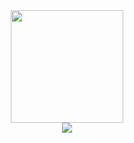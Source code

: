 <!-- [![Blog](https://badgen.net/badge/Blog/joaovitoras.com)](https://joaovitoras.com)
[![Linkedin](https://badgen.net/badge/LinkedIn/joaovitoralves?icon=linkedin)](https://linkedin.com/in/joaovitoralves)
[![Twitter](https://badgen.net/twitter/follow/joaovitor_as)](https://twitter.com/joaovitor_as)
[![joaovitoras's github stats](https://github-readme-stats.vercel.app/api?username=joaovitoras&count_private=true&show_icons=true&include_all_commits=true&theme=monokai)](joaovitoras.com)
 -->
<div align="center">
  <a href="https://github.com/joaovitoras">
  <img height="180em" src="https://github-readme-stats-seven-topaz-11.vercel.app/api?username=joaovitoras&count_private=true&show_icons=true&include_all_commits=true&theme=dracula&exclude_repo=personal-data"/>
<!--   <img height="180em" src="https://github-readme-stats-seven-topaz-11.vercel.app/api/top-langs/?username=joaovitoras&layout=compact&langs_count=8&theme=dracula&exclude_repo=personal-data"/>
</div> -->
<br/>
  
<div align="center"> 
  <a href="https://www.linkedin.com/in/joaovitoralves/" target="_blank"><img src="https://img.shields.io/badge/-LinkedIn-%230077B5?style=for-the-badge&logo=linkedin&logoColor=white" target="_blank"></a>
</div>
